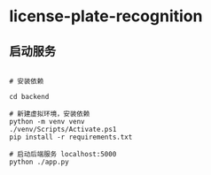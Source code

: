 # license-plate-recognition

## 启动服务

```shell

# 安装依赖

cd backend

# 新建虚拟环境，安装依赖
python -m venv venv
./venv/Scripts/Activate.ps1
pip install -r requirements.txt

# 启动后端服务 localhost:5000
python ./app.py
```
